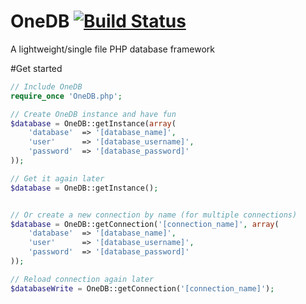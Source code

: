 OneDB [![Build Status](https://travis-ci.org/cvgellhorn/OneDB.svg?branch=master)](https://travis-ci.org/cvgellhorn/OneDB)
===========

A lightweight/single file PHP database framework

#Get started
```php
// Include OneDB
require_once 'OneDB.php';

// Create OneDB instance and have fun
$database = OneDB::getInstance(array(
    'database'  => '[database_name]',
    'user'      => '[database_username]',
    'password'  => '[database_password]'
));

// Get it again later
$database = OneDB::getInstance();


// Or create a new connection by name (for multiple connections)
$database = OneDB::getConnection('[connection_name]', array(
    'database'  => '[database_name]',
    'user'      => '[database_username]',
    'password'  => '[database_password]'
));

// Reload connection again later
$databaseWrite = OneDB::getConnection('[connection_name]');
```